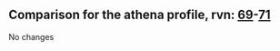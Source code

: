 ## Comparison for the athena profile, rvn: [69](https://github.com/PRO100KatYT/FortniteProfileRevisions/tree/main/profiles/athena/69%20athena.json)-[71](https://github.com/PRO100KatYT/FortniteProfileRevisions/tree/main/profiles/athena/71%20athena.json)

No changes

